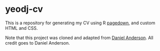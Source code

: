 # yeodj-cv

This is a repository for generating my CV using R [pagedown](https://github.com/rstudio/pagedown), and custom HTML and CSS.

Note that this project was cloned and adapted from [Daniel Anderson](https://github.com/datalorax/anderson-cv). All credit goes to Daniel Anderson.